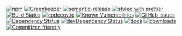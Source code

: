 [![npm](https://img.shields.io/npm/v/remove-sensible-values.svg)](https://www.npmjs.com/package/remove-sensible-values)
[![Greenkeeper](https://badges.greenkeeper.io/arlac77/remove-sensible-values.svg)](https://greenkeeper.io/)
[![semantic-release](https://img.shields.io/badge/%20%20%F0%9F%93%A6%F0%9F%9A%80-semantic--release-e10079.svg)](https://github.com/arlac77/remove-sensible-values)
[![styled with prettier](https://img.shields.io/badge/styled_with-prettier-ff69b4.svg)](https://github.com/prettier/prettier)
[![Build Status](https://secure.travis-ci.org/arlac77/remove-sensible-values.png)](http://travis-ci.org/arlac77/remove-sensible-values)
[![codecov.io](http://codecov.io/github/arlac77/remove-sensible-values/coverage.svg?branch=master)](http://codecov.io/github/arlac77/remove-sensible-values?branch=master)
[![Known Vulnerabilities](https://snyk.io/test/github/arlac77/remove-sensible-values/badge.svg)](https://snyk.io/test/github/arlac77/remove-sensible-values)
[![GitHub Issues](https://img.shields.io/github/issues/arlac77/remove-sensible-values.svg?style=flat-square)](https://github.com/arlac77/remove-sensible-values/issues)
[![Dependency Status](https://david-dm.org/arlac77/remove-sensible-values.svg)](https://david-dm.org/arlac77/remove-sensible-values)
[![devDependency Status](https://david-dm.org/arlac77/remove-sensible-values/dev-status.svg)](https://david-dm.org/arlac77/remove-sensible-values#info=devDependencies)
[![docs](http://inch-ci.org/github/arlac77/remove-sensible-values.svg?branch=master)](http://inch-ci.org/github/arlac77/remove-sensible-values)
[![downloads](http://img.shields.io/npm/dm/remove-sensible-values.svg?style=flat-square)](https://npmjs.org/package/remove-sensible-values)
[![Commitizen friendly](https://img.shields.io/badge/commitizen-friendly-brightgreen.svg)](http://commitizen.github.io/cz-cli/)
